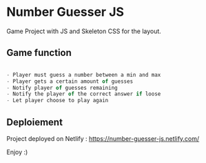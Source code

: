 # Number Guesser JS

Game Project with JS and Skeleton CSS for the layout.


## Game function

```javascript

- Player must guess a number between a min and max
- Player gets a certain amount of guesses
- Notify player of guesses remaining
- Notify the player of the correct answer if loose
- Let player choose to play again

```

## Deploiement

Project deployed on Netlify : https://number-guesser-js.netlify.com/

Enjoy :)
